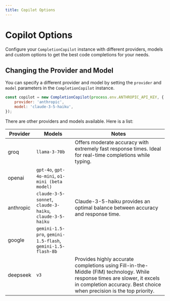 ```yaml
---
title: Copilot Options
---
```


# Copilot Options

Configure your `CompletionCopilot` instance with different providers, models and custom options to get the best code completions for your needs.

## Changing the Provider and Model

You can specify a different provider and model by setting the `provider` and `model` parameters in the `CompletionCopilot` instance.

```javascript
const copilot = new CompletionCopilot(process.env.ANTHROPIC_API_KEY, {
    provider: 'anthropic',
    model: 'claude-3-5-haiku',
});
```

There are other providers and models available. Here is a list:

| Provider  | Models                                                      | Notes                                                                                                                                                                                              |
| --------- | ----------------------------------------------------------- | -------------------------------------------------------------------------------------------------------------------------------------------------------------------------------------------------- |
| groq      | `llama-3-70b`                                               | Offers moderate accuracy with extremely fast response times. Ideal for real-time completions while typing.                                                                                         |
| openai    | `gpt-4o`, `gpt-4o-mini`, `o1-mini (beta model)`             |                                                                                                                                                                                                    |
| anthropic | `claude-3-5-sonnet`, `claude-3-haiku`, `claude-3-5-haiku`   | Claude-3-5-haiku provides an optimal balance between accuracy and response time.                                                                                                                   |
| google    | `gemini-1.5-pro`, `gemini-1.5-flash`, `gemini-1.5-flash-8b` |                                                                                                                                                                                                    |
| deepseek  | `v3`                                                        | Provides highly accurate completions using Fill-in-the-Middle (FIM) technology. While response times are slower, it excels in completion accuracy. Best choice when precision is the top priority. |
